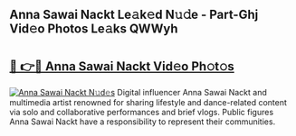 ## Anna Sawai Nackt Le𝚊k𝚎d N𝚞𝚍e - Part-Ghj Vid𝚎o Photos Le𝚊ks QWWyh

# <h2><a href="http://fb6hgmd.evod.top/?m=Anna+Sawai+Nackt">🔗 👉🔴 Anna Sawai Nackt Vid𝚎o Ph𝚘t𝚘s</a></h2>

[![Anna Sawai Nackt N𝚞d𝚎s](https://i.imgur.com/8V9OHl7.gif)](http://fb6hgmd.evod.top/?m=Anna+Sawai+Nackt)
Digital influencer Anna Sawai Nackt and multimedia artist renowned for sharing lifestyle and dance-related content via solo and collaborative performances and brief vlogs. Public figures Anna Sawai Nackt have a responsibility to represent their communities. 
